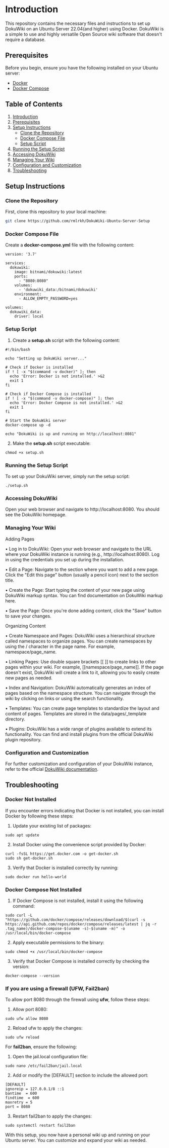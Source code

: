 # Introduction
This repository contains the necessary files and instructions to set up DokuWiki on an Ubuntu Server 22.04(and higher) using Docker. DokuWiki is a simple to use and highly versatile Open Source wiki software that doesn't require a database.

## Prerequisites

Before you begin, ensure you have the following installed on your Ubuntu server:

- [Docker](https://docs.docker.com/engine/install/ubuntu/)
- [Docker Compose](https://docs.docker.com/compose/install/)

## Table of Contents

1. [Introduction](#introduction)
2. [Prerequisites](#prerequisites)
3. [Setup Instructions](#setup-instructions)
    - [Clone the Repository](#clone-the-repository)
    - [Docker Compose File](#docker-compose-file)
    - [Setup Script](#setup-script)
4. [Running the Setup Script](#running-the-setup-script)
5. [Accessing DokuWiki](#accessing-dokuwiki)
6. [Managing Your Wiki](#managing-your-wiki)
7. [Configuration and Customization](#configuration-and-customization)
8. [Troubleshooting](#troubleshooting)

## Setup Instructions

### Clone the Repository

First, clone this repository to your local machine:

```sh
git clone https://github.com/rmlrkh/DokuWiki-Ubuntu-Server-Setup
```

### Docker Compose File

Create a **docker-compose.yml** file with the following content:
```
version: '3.7'

services:
  dokuwiki:
    image: bitnami/dokuwiki:latest
    ports:
      - "8080:8080"
    volumes:
      - 'dokuwiki_data:/bitnami/dokuwiki'
    environment:
      - ALLOW_EMPTY_PASSWORD=yes

volumes:
  dokuwiki_data:
    driver: local

```

### Setup Script

1. Create a **setup.sh** script with the following content:

```
#!/bin/bash

echo "Setting up DokuWiki server..."

# Check if Docker is installed
if ! [ -x "$(command -v docker)" ]; then
  echo 'Error: Docker is not installed.' >&2
  exit 1
fi

# Check if Docker Compose is installed
if ! [ -x "$(command -v docker-compose)" ]; then
  echo 'Error: Docker Compose is not installed.' >&2
  exit 1
fi

# Start the DokuWiki server
docker-compose up -d

echo "DokuWiki is up and running on http://localhost:8081"

```

2. Make the **setup.sh** script executable:

```
chmod +x setup.sh
```

### Running the Setup Script

To set up your DokuWiki server, simply run the setup script:
```
./setup.sh
```

### Accessing DokuWiki

Open your web browser and navigate to http://localhost:8080. You should see the DokuWiki homepage.

### Managing Your Wiki

Adding Pages

• Log in to DokuWiki: Open your web browser and navigate to the URL where your DokuWiki instance is running (e.g., http://localhost:8080). Log in using the credentials you set up during the installation.

• Edit a Page: Navigate to the section where you want to add a new page. Click the "Edit this page" button (usually a pencil icon) next to the section title.

• Create the Page: Start typing the content of your new page using DokuWiki markup syntax. You can find documentation on DokuWiki markup here.

• Save the Page: Once you're done adding content, click the "Save" button to save your changes.

Organizing Content

• Create Namespace and Pages: DokuWiki uses a hierarchical structure called namespaces to organize pages. You can create namespaces by using the / character in the page name. For example, namespace/page_name.

• Linking Pages: Use double square brackets [[ ]] to create links to other pages within your wiki. For example, [[namespace/page_name]]. If the page doesn't exist, DokuWiki will create a link to it, allowing you to easily create new pages as needed.

• Index and Navigation: DokuWiki automatically generates an index of pages based on the namespace structure. You can navigate through the wiki by clicking on links or using the search functionality.

• Templates: You can create page templates to standardize the layout and content of pages. Templates are stored in the data/pages/_template directory.

• Plugins: DokuWiki has a wide range of plugins available to extend its functionality. You can find and install plugins from the official DokuWiki plugin repository.

### Configuration and Customization
For further customization and configuration of your DokuWiki instance, refer to the official [DokuWiki documentation](https://www.dokuwiki.org/manual).

## Troubleshooting

### Docker Not Installed

If you encounter errors indicating that Docker is not installed, you can install Docker by following these steps:

1. Update your existing list of packages:
```
sudo apt update
```
2. Install Docker using the convenience script provided by Docker:
```
curl -fsSL https://get.docker.com -o get-docker.sh
sudo sh get-docker.sh
```
3. Verify that Docker is installed correctly by running:
```
sudo docker run hello-world
```
### Docker Compose Not Installed
1. If Docker Compose is not installed, install it using the following command:
```
sudo curl -L "https://github.com/docker/compose/releases/download/$(curl -s https://api.github.com/repos/docker/compose/releases/latest | jq -r .tag_name)/docker-compose-$(uname -s)-$(uname -m)" -o /usr/local/bin/docker-compose
```
2. Apply executable permissions to the binary:
```
sudo chmod +x /usr/local/bin/docker-compose
```
3. Verify that Docker Compose is installed correctly by checking the version:
```
docker-compose --version
```
### If you are using a firewall (UFW, Fail2ban)

To allow port 8080 through the firewall using **ufw**, follow these steps:

1. Allow port 8080:
```
sudo ufw allow 8080
```
2. Reload ufw to apply the changes:
```
sudo ufw reload
```

For **fail2ban**, ensure the following:

1. Open the jail.local configuration file:
```
sudo nano /etc/fail2ban/jail.local
```
2. Add or modify the [DEFAULT] section to include the allowed port:
```
[DEFAULT]
ignoreip = 127.0.0.1/8 ::1
bantime  = 600
findtime  = 600
maxretry = 5
port = 8080
```
3. Restart fail2ban to apply the changes:
```
sudo systemctl restart fail2ban
```
With this setup, you now have a personal wiki up and running on your Ubuntu server. You can customize and expand your wiki as needed.

